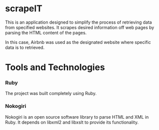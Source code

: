 # scrapeIT
This is an application designed to simplify the process of retrieving data from specified websites. It scrapes desired information off web pages by parsing the HTML content of the pages.

In this case, Airbnb was used as the designated website where specific data is to retrieved. 

# Tools and Technologies
### Ruby
The project was built completely using Ruby.

### Nokogiri
Nokogiri is an open source software library to parse HTML and XML in Ruby. It depends on libxml2 and libxslt to provide its functionality.





